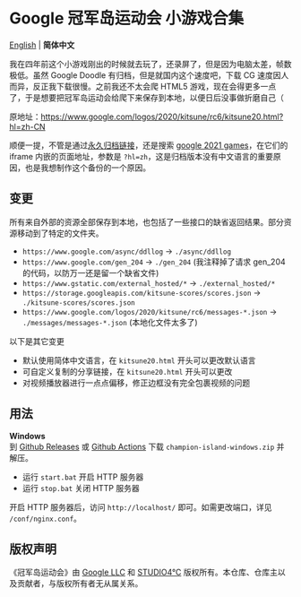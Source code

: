 # Google 冠军岛运动会 小游戏合集

[English](README-en.md) | **简体中文**

我在四年前这个小游戏刚出的时候就去玩了，还录屏了，但是因为电脑太差，帧数极低。虽然 Google Doodle 有归档，但是就国内这个速度吧，下载 CG 速度因人而异，反正我下载很慢。之前我还不太会爬 HTML5 游戏，现在会得更多一点了，于是想要把冠军岛运动会给爬下来保存到本地，以便日后没事做折磨自己（

原地址：https://www.google.com/logos/2020/kitsune/rc6/kitsune20.html?hl=zh-CN

顺便一提，不管是通过[永久归档链接](https://doodles.google/doodle/doodle-champion-island-games-begin/)，还是搜索 [google 2021 games](https://www.google.com/search?q=google+2021+game)，在它们的 iframe 内嵌的页面地址，参数是 `?hl=zh`，这是归档版本没有中文语言的重要原因，也是我想制作这个备份的一个原因。

## 变更

所有来自外部的资源全部保存到本地，也包括了一些接口的缺省返回结果。部分资源移动到了特定的文件夹。
+ `https://www.google.com/async/ddllog` -> `./async/ddllog`
+ `https://www.google.com/gen_204` -> `./gen_204` (我注释掉了请求 gen_204 的代码，以防万一还是留一个缺省文件)
+ `https://www.gstatic.com/external_hosted/*` -> `./external_hosted/*`
+ `https://storage.googleapis.com/kitsune-scores/scores.json` -> `./kitsune-scores/scores.json`
+ `https://www.google.com/logos/2020/kitsune/rc6/messages-*.json` -> `./messages/messages-*.json` (本地化文件太多了)

以下是其它变更
+ 默认使用简体中文语言，在 `kitsune20.html` 开头可以更改默认语言
+ 可自定义复制的分享链接，在 `kitsune20.html` 开头可以更改
+ 对视频播放器进行一点点偏移，修正边框没有完全包裹视频的问题

## 用法

**Windows**  
到 [Github Releases](https://github.com/MrXiaoM/doodle-champion-island-games/releases/latest) 或 [Github Actions](https://github.com/MrXiaoM/doodle-champion-island-games/actions) 下载 `champion-island-windows.zip` 并解压。
+ 运行 `start.bat` 开启 HTTP 服务器
+ 运行 `stop.bat` 关闭 HTTP 服务器

开启 HTTP 服务器后，访问 `http://localhost/` 即可。如需更改端口，详见 `/conf/nginx.conf`。

## 版权声明

《冠军岛运动会》由 [Google LLC](https://www.google.com/) 和 [STUDIO4°C](https://www.studio4c.co.jp/) 版权所有。本仓库、仓库主以及贡献者，与版权所有者无从属关系。
